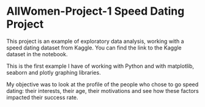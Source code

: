 # AllWomen-Project-1 Speed Dating Project 

This project is an example of exploratory data analysis, working with a speed dating dataset from Kaggle. You can find the link to the Kaggle dataset in the notebook. 

This is the first example I have of working with Python and with matplotlib, seaborn and plotly graphing libraries. 

My objective was to look at the profile of the people who chose to go speed dating: their interests, their age, their motivations and see how these factors impacted their success rate. 
